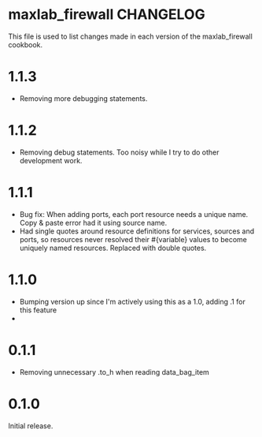 # maxlab_firewall CHANGELOG

This file is used to list changes made in each version of the maxlab_firewall cookbook.

# 1.1.3

* Removing more debugging statements.

# 1.1.2

* Removing debug statements. Too noisy while I try to do other development work.

# 1.1.1

* Bug fix: When adding ports, each port resource needs a unique name. Copy & paste error had it using source name.
* Had single quotes around resource definitions for services, sources and ports, so resources never resolved their #{variable} values to become uniquely named resources. Replaced with double quotes.

# 1.1.0

* Bumping version up since I'm actively using this as a 1.0, adding .1 for this feature
*

# 0.1.1

* Removing unnecessary .to_h when reading data_bag_item

# 0.1.0

Initial release.
